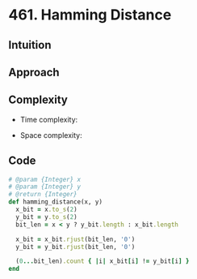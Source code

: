 # 461. Hamming Distance

## Intuition

## Approach
<!-- Describe your approach to solving the problem. -->

## Complexity

- Time complexity:
<!-- Add your time complexity here, e.g. $$O(n)$$ -->

- Space complexity:
<!-- Add your space complexity here, e.g. $$O(n)$$ -->

## Code

```ruby
# @param {Integer} x
# @param {Integer} y
# @return {Integer}
def hamming_distance(x, y)
  x_bit = x.to_s(2)
  y_bit = y.to_s(2)
  bit_len = x < y ? y_bit.length : x_bit.length

  x_bit = x_bit.rjust(bit_len, '0')
  y_bit = y_bit.rjust(bit_len, '0')

  (0...bit_len).count { |i| x_bit[i] != y_bit[i] }
end
```
